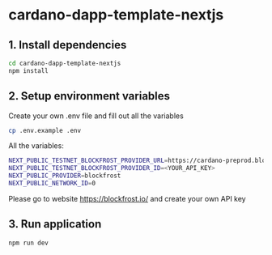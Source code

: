 # cardano-dapp-template-nextjs

## 1. Install dependencies

```bash
cd cardano-dapp-template-nextjs
npm install
```

## 2. Setup environment variables

Create your own .env file and fill out all the variables

```sh
cp .env.example .env
```

All the variables:

```sh
NEXT_PUBLIC_TESTNET_BLOCKFROST_PROVIDER_URL=https://cardano-preprod.blockfrost.io/api/v0
NEXT_PUBLIC_TESTNET_BLOCKFROST_PROVIDER_ID=<YOUR_API_KEY>
NEXT_PUBLIC_PROVIDER=blockfrost
NEXT_PUBLIC_NETWORK_ID=0
```

Please go to website https://blockfrost.io/ and create your own API key

## 3. Run application

```bash
npm run dev
```
